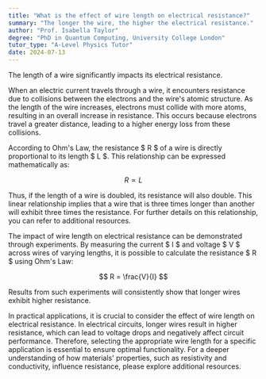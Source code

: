 ```yaml
---
title: "What is the effect of wire length on electrical resistance?"
summary: "The longer the wire, the higher the electrical resistance."
author: "Prof. Isabella Taylor"
degree: "PhD in Quantum Computing, University College London"
tutor_type: "A-Level Physics Tutor"
date: 2024-07-13
---
```


The length of a wire significantly impacts its electrical resistance.

When an electric current travels through a wire, it encounters resistance due to collisions between the electrons and the wire's atomic structure. As the length of the wire increases, electrons must collide with more atoms, resulting in an overall increase in resistance. This occurs because electrons travel a greater distance, leading to a higher energy loss from these collisions.

According to Ohm's Law, the resistance $ R $ of a wire is directly proportional to its length $ L $. This relationship can be expressed mathematically as:

$$
R \propto L
$$

Thus, if the length of a wire is doubled, its resistance will also double. This linear relationship implies that a wire that is three times longer than another will exhibit three times the resistance. For further details on this relationship, you can refer to additional resources.

The impact of wire length on electrical resistance can be demonstrated through experiments. By measuring the current $ I $ and voltage $ V $ across wires of varying lengths, it is possible to calculate the resistance $ R $ using Ohm's Law:

$$
R = \frac{V}{I}
$$

Results from such experiments will consistently show that longer wires exhibit higher resistance.

In practical applications, it is crucial to consider the effect of wire length on electrical resistance. In electrical circuits, longer wires result in higher resistance, which can lead to voltage drops and negatively affect circuit performance. Therefore, selecting the appropriate wire length for a specific application is essential to ensure optimal functionality. For a deeper understanding of how materials' properties, such as resistivity and conductivity, influence resistance, please explore additional resources.
    